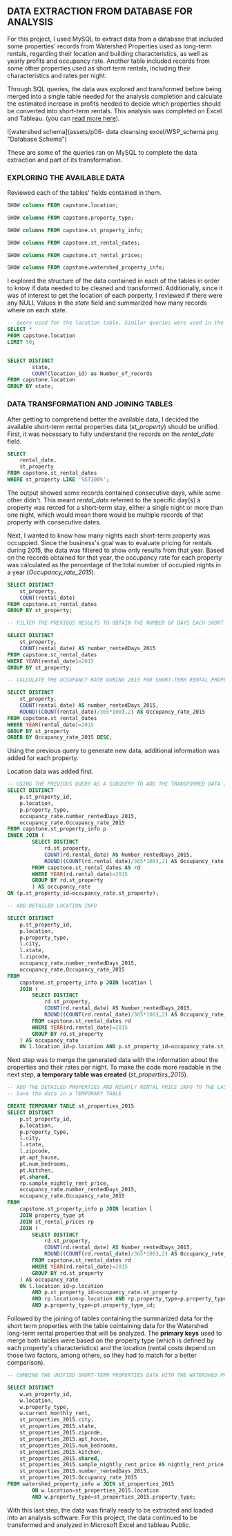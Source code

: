 ## DATA EXTRACTION FROM DATABASE FOR ANALYSIS 

For this project, I used MySQL to extract data from a database that included some properties' records from Watershed Properties used as long\-term rentals, regarding their location and building characteristics, as well as yearly profits and occupancy rate. Another table included records from some other properties used as short term rentals, including their characteristics and rates per night.

Through SQL queries, the data was explored and transformed before being merged into a single table needed for the analysis completion and calculate the estimated increase in profits needed to decide which properties should be converted into short-term rentals. This analysis was completed on Excel and Tableau. \(you can [read more here](https://www.datascienceportfol.io/lugmenn/projects/0)\).

![watershed schema](assets/p06- data cleansing excel/WSP_schema.png "Database Schema")

These are some of the queries ran on MySQL to complete the data extraction and part of its transformation.

### EXPLORING THE AVAILABLE DATA

Reviewed each of the tables' fields contained in them.

```sql
SHOW columns FROM capstone.location;

SHOW columns FROM capstone.property_type;

SHOW columns FROM capstone.st_property_info;

SHOW columns FROM capstone.st_rental_dates;

SHOW columns FROM capstone.st_rental_prices;

SHOW columns FROM capstone.watershed_property_info;
```


I explored the structure of the data contained in each of the tables in order to know if data needed to be cleaned and transformed. Additionally, since it was of interest to get the location of each porperty, I reviewed if there were any NULL Values in the _state_ field and summarized how many records where on each state.


```sql
-- query used for the location table. Similar queries were used in the rest of the tables in the database
SELECT * 
FROM capstone.location
LIMIT 50;


SELECT DISTINCT 
		state,
		COUNT(location_id) as Number_of_records
FROM capstone.location
GROUP BY state;
```

### DATA TRANSFORMATION AND JOINING TABLES

After getting to comprehend better the available data, I decided the available short-term rental properties data (_st_property_) should be unified.
First, it was necessary to fully understand the records on the _rental_date_ field.

```sql
SELECT
    rental_date,
    st_property	
FROM capstone.st_rental_dates
WHERE st_property LIKE '%ST100%';
```

The output showed some records contained consecutive days, while some other didn't. This meant _rental_date_ referred to the specific day(s) a property was rented for a short-term stay, either a single night or more than one night, which would mean there would be multiple records of that property with consecutive dates.

Next, I wanted to know how many nights each short-term property was occuppied. Since the business's goal was to evaluate pricing for rentals during 2015, the data was filtered to show only results from that year. Based on the records obtained for that year, the occupancy rate for each property was calculated as the percentage of the total number of occupied nights in a year (_Occupancy_rate_2015_).

```sql
SELECT DISTINCT 
    st_property,
    COUNT(rental_date)
FROM capstone.st_rental_dates
GROUP BY st_property;

-- FILTER THE PREVIOUS RESULTS TO OBTAIN THE NUMBER OF DAYS EACH SHORT-TERM RENTAL PROPERTY WAS OCCUPIED ONLY DURING 2015

SELECT DISTINCT
    st_property,
    COUNT(rental_date) AS number_rentedDays_2015
FROM capstone.st_rental_dates
WHERE YEAR(rental_date)=2015
GROUP BY st_property;

-- CALCULATE THE OCCUPANCY RATE DURING 2015 FOR SHORT-TERM RENTAL PROPERTIES

SELECT DISTINCT
    st_property,
    COUNT(rental_date) AS number_rentedDays_2015,
    ROUND((COUNT(rental_date)/365*100),2) AS Occupancy_rate_2015
FROM capstone.st_rental_dates
WHERE YEAR(rental_date)=2015
GROUP BY st_property
ORDER BY Occupancy_rate_2015 DESC;
```

Using the previous query to generate new data, additional information was added for each property.

Location data was added first.


```sql
-- USING THE PREVIOUS QUERY AS A SUBQUERY TO ADD THE TRANSFORMED DATA INTO THE ORIGINAL TABLES
SELECT DISTINCT
    p.st_property_id,
    p.location,
    p.property_type,
    occupancy_rate.number_rentedDays_2015,
    occupancy_rate.Occupancy_rate_2015
FROM capstone.st_property_info p 
INNER JOIN (
        SELECT DISTINCT
            rd.st_property,
            COUNT(rd.rental_date) AS Number_rentedDays_2015,
            ROUND((COUNT(rd.rental_date)/365*100),2) AS Occupancy_rate_2015
        FROM capstone.st_rental_dates AS rd
        WHERE YEAR(rd.rental_date)=2015
        GROUP BY rd.st_property
        ) AS occupancy_rate 
ON (p.st_property_id=occupancy_rate.st_property);

-- ADD DETAILED LOCATION INFO

SELECT DISTINCT
    p.st_property_id,
    p.location,
    p.property_type,
    l.city,
    l.state,
    l.zipcode,
    occupancy_rate.number_rentedDays_2015,
    occupancy_rate.Occupancy_rate_2015
FROM 
    capstone.st_property_info p JOIN location l
    JOIN (
        SELECT DISTINCT
            rd.st_property,
            COUNT(rd.rental_date) AS Number_rentedDays_2015,
            ROUND((COUNT(rd.rental_date)/365*100),2) AS Occupancy_rate_2015
        FROM capstone.st_rental_dates rd
        WHERE YEAR(rd.rental_date)=2015
        GROUP BY rd.st_property
    ) AS occupancy_rate
    ON l.location_id=p.location AND p.st_property_id=occupancy_rate.st_property;
```

Next step was to merge the generated data with the information about the properties and their rates per night. To make the code more readable in the next step, **a temporary table was created** (_st_properties_2015_).

```sql
-- ADD THE DETAILED PROPERTIES AND NIGHTLY RENTAL PRICE INFO TO THE LAST TABLE
-- Save the data in a TEMPORARY TABLE

CREATE TEMPORARY TABLE st_properties_2015
SELECT DISTINCT
    p.st_property_id,
    p.location,
    p.property_type,
    l.city,
    l.state,
    l.zipcode,
    pt.apt_house,
    pt.num_bedrooms,
    pt.kitchen,
    pt.shared,
    rp.sample_nightly_rent_price,
    occupancy_rate.number_rentedDays_2015,
    occupancy_rate.Occupancy_rate_2015
FROM 
    capstone.st_property_info p JOIN location l 
    JOIN property_type pt
    JOIN st_rental_prices rp
    JOIN (
        SELECT DISTINCT
            rd.st_property,
            COUNT(rd.rental_date) AS Number_rentedDays_2015,
            ROUND((COUNT(rd.rental_date)/365*100),2) AS Occupancy_rate_2015
        FROM capstone.st_rental_dates rd
        WHERE YEAR(rd.rental_date)=2015
        GROUP BY rd.st_property
    ) AS occupancy_rate
    ON l.location_id=p.location 
        AND p.st_property_id=occupancy_rate.st_property
        AND rp.location=p.location AND rp.property_type=p.property_type
        AND p.property_type=pt.property_type_id;
```

Followed by the joining of tables containing the summarized data for the short term properties with the table cointaining data for the Watershed long-term rental properties that will be analyzed. The **primary keys** used to merge both tables were based on the property type (which is defined by each property's characteristics) and the location (rental costs depend on those two factors, among others, so they had to match for a better comparison).

```sql
-- COMBINE THE UNIFIED SHORT-TERM PROPERTIES DATA WITH THE WATERSHED PROPERTIES (USING AN INNER JOIN)

SELECT DISTINCT
    w.ws_property_id,
    w.location,
    w.property_type,
    w.current_monthly_rent,
    st_properties_2015.city,
    st_properties_2015.state,
    st_properties_2015.zipcode,
    st_properties_2015.apt_house,
    st_properties_2015.num_bedrooms,
    st_properties_2015.kitchen,
    st_properties_2015.shared,
    st_properties_2015.sample_nightly_rent_price AS nightly_rent_price,
    st_properties_2015.number_rentedDays_2015,
    st_properties_2015.Occupancy_rate_2015
FROM watershed_property_info w JOIN st_properties_2015
        ON w.location=st_properties_2015.location 
        AND w.property_type=st_properties_2015.property_type;
```

With this last step, the data was finally ready to be extracted and loaded into an analysis software. For this project, the data continued to be transformed and analyzed in Microsoft Excel and tableau Public.
